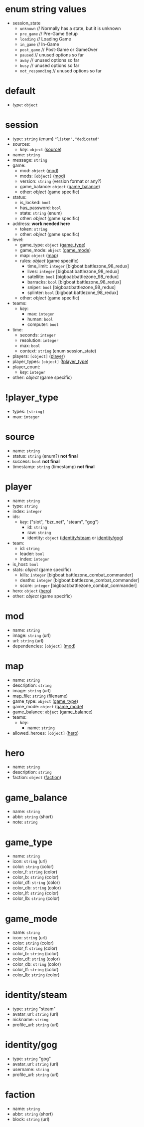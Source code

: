 # enum string values
* session_state
  * `unknown` // Normally has a state, but it is unknown
  * `pre_game` // Pre-Game Setup
  * `loading` // Loading Game
  * `in_game` // In-Game
  * `post_game` // Post-Game or GameOver
  * `paused` // unused options so far
  * `away` // unused options so far
  * `busy` // unused options so far
  * `not_responding` // unused options so far

# default
* *type*: `object`

# session
* type: `string` (enum) `"listen","dedicated"`
* sources:
   * *key*: `object` ([source](#source))
* name: `string`
* message: `string`
* game:
  * mod: `object` ([mod](#mod))
  * mods: `[object]` ([mod](#mod))
  * version: `string` (version format or any?)
  * game_balance: `object` ([game_balance](#game_balance))
  * other: *object* (game specific)
* status:
  * is_locked: `bool`
  * has_password: `bool`
  * state: `string` (enum)
  * other: *object* (game specific)
* address: **work needed here**
  * token: `string`
  * other: *object* (game specific)
* level:
  * game_type: `object` ([game_type](#game_type))
  * game_mode: `object` ([game_mode](#game_mode))
  * map: `object` ([map](#map))
  * rules: *object* (game specific)
    * time_limit: `integer` [bigboat:battlezone_98_redux]
    * lives: `integer` [bigboat:battlezone_98_redux]
    * satellite: `bool` [bigboat:battlezone_98_redux]
    * barracks: `bool` [bigboat:battlezone_98_redux]
    * sniper: `bool` [bigboat:battlezone_98_redux]
    * splinter: `bool` [bigboat:battlezone_98_redux]
  * other: *object* (game specific)
* teams:
  * *key*:
    * max: `integer`
    * human: `bool`
    * computer: `bool`
* time:
  * seconds: `integer`
  * resolution: `integer`
  * max: `bool`
  * context: `string` (enum session_state)
* players: `[object]` ([player](#player))
* player_types: `[object]` ([!player_type](#player_type))
* player_count:
  * *key*: `integer`
* other: *object* (game specific)

# !player_type
  * types: `[string]`
  * max: `integer`

# source
* name: `string`
* status: `string` (enum?) **not final**
* success: `bool` **not final**
* timestamp: `string` (timestamp) **not final**

# player
* name: `string`
* type: `string`
* index: `integer`
* ids:
  * *key*: ("slot", "bzr_net", "steam", "gog")
    * id: `string`
	* raw: `string`
	* identity: `object` ([identity/steam](#identitysteam) or [identity/gog](#identitygog))
* team:
  * id: `string`
  * leader: `bool`
  * index: `integer`
* is_host: `bool`
* stats: *object* (game specific)
  * kills: `integer` [bigboat:battlezone_combat_commander]
  * deaths: `integer` [bigboat:battlezone_combat_commander]
  * score: `integer` [bigboat:battlezone_combat_commander]
* hero: `object` ([hero](#hero))
* other: *object* (game specific)

# mod
* name: `string`
* image: `string` (url)
* url: `string` (url)
* dependencies: `[object]` ([mod](#mod))

# map
* name: `string`
* description: `string`
* image: `string` (url)
* map_file: `string` (filename)
* game_type: `object` ([game_type](#game_type))
* game_mode: `object` ([game_mode](#game_mode))
* game_balance: `object` ([game_balance](#game_balance))
* teams:
  * *key*:
    * name: `string`
* allowed_heroes: `[object]` ([hero](#hero))

# hero
* name: `string`
* description: `string`
* faction: `object` ([faction](#faction))

# game_balance
* name: `string`
* abbr: `string` (short)
* note: `string`

# game_type
* name: `string`
* icon: `string` (url)
* color: `string` (color)
* color_f: `string` (color)
* color_b: `string` (color)
* color_df: `string` (color)
* color_db: `string` (color)
* color_lf: `string` (color)
* color_lb: `string` (color)

# game_mode
* name: `string`
* icon: `string` (url)
* color: `string` (color)
* color_f: `string` (color)
* color_b: `string` (color)
* color_df: `string` (color)
* color_db: `string` (color)
* color_lf: `string` (color)
* color_lb: `string` (color)

# identity/steam
* type: `string` "steam"
* avatar_url: `string` (url)
* nickname: `string`
* profile_url: `string` (url)

# identity/gog
* type: `string` "gog"
* avatar_url: `string` (url)
* username: `string`
* profile_url: `string` (url)

# faction
* name: `string`
* abbr: `string` (short)
* block: `string` (url)
